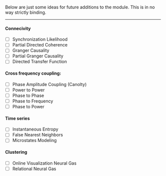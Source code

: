 Below are just some ideas for future additions to the module. This is in no way strictly binding.

- - -

#### Connecivity
- [ ] Synchronization Likelihood
- [ ] Partial Directed Coherence
- [ ] Granger Causality
- [ ] Partial Granger Causality
- [ ] Directed Transfer Function

#### Cross frequency coupling:
- [ ] Phase Amplitude Coupling (Canolty)
- [ ] Power to Power
- [ ] Phase to Phase
- [ ] Phase to Frequency
- [ ] Phase to Power

#### Time series
- [ ] Instantaneous Entropy
- [ ] False Nearest Neighbors
- [ ] Microstates Modeling

#### Clustering
- [ ] Online Visualization Neural Gas
- [ ] Relational Neural Gas
